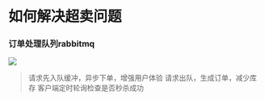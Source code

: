# 如何解决超卖问题

### 订单处理队列rabbitmq

![](E:\myworkspace\seckill\docs\images\消息机制进行流量削峰.PNG)

> 请求先入队缓冲，异步下单，增强用户体验
> 请求出队，生成订单，减少库存
> 客户端定时轮询检查是否秒杀成功 